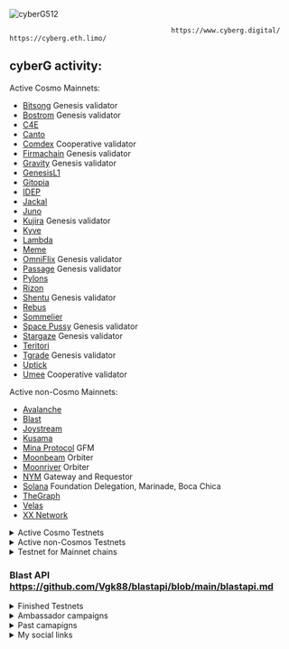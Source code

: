 ![cyberG512](https://user-images.githubusercontent.com/38581319/162858452-c6127040-eab3-4dee-96c6-8ead3cd4636d.png)

                                            https://www.cyberg.digital/ https://cyberg.eth.limo/

## cyberG activity:

Active Cosmo Mainnets: <br />

- [Bitsong](https://www.mintscan.io/bitsong/validators/bitsongvaloper1mx3gct8chrssamkdfw8fkrdl93knllryalmxpm) Genesis validator
- [Bostrom](https://cyb.ai/network/bostrom/hero/bostromvaloper1en69twaxmv7xupy8lq7y539dpecx7yz8s43ceg) Genesis validator
- [C4E](https://mainnet.manticore.team/chain4energy/staking/c4evaloper1mvw0rmngtp9r7598m9lms48j6wyucke8m2wa68)
- [Canto](https://atomscan.com/canto/validators/cantovaloper1yckfh3najzqhvzzrf4qj2ddkr9h4zav048hjwx)
- [Comdex](https://www.mintscan.io/comdex/validators/comdexvaloper1963hcznh439kspqmjj5hv5h4nk2kphvats5ujk) Cooperative validator
- [Firmachain](https://explorer.firmachain.dev/validators/firmavaloper1rsnaurdhf8d93ugxpfr0xqjfhhj3rfyyu69qtw) Genesis validator
- [Gravity](https://www.mintscan.io/gravity-bridge/validators/gravityvaloper1yeujyxulrf82age8c9q6mfqy0ueh0pjxa7hd20) Genesis validator
- [GenesisL1](https://ping.pub/genesisl1/staking/genesisvaloper1mu4sv02tjnelgmg30vd0nx5yd022ty5y69u5da)
- [Gitopia](https://ping.pub/gitopia/staking/gitopiavaloper1fruvmyjvdq4399zq7dg2hn3ymdmrckakapeppc)
- [IDEP](https://atomscan.com/idep/validators/idepvaloper1e6834a9qfzpp5l6n57wjsfqx5sl3m8a6a4saj6)
- [Jackal](https://mainnet.manticore.team/jackal/staking/jklvaloper1r5hzfdwzej0fazngsx84dqt094vt9wqu2s2ert)
- [Juno](https://www.mintscan.io/juno/validators/junovaloper1353ewfc0v7pnn3xre6v9lraghxrhenswmsjhv0)
- [Kujira](https://blue.kujira.app/stake/kujiravaloper1tharcgrfu6j0dcwpe5y6ez3s904rhq2kmccm4k) Genesis validator
- [Kyve](https://www.mintscan.io/kyve/validators/kyvevaloper1fxh88ayzp4zghxcdh8la0kxwhx0v9w4e7nj60c)
- [Lambda](https://mainnet.manticore.team/lambda/staking/lambvaloper1zj8ynfvv0drhgjukxd0z8w5ge3t66ypqtg6e43)
- [Meme](https://mainnet.manticore.team/meme/staking/memevaloper1g542uxlfqtx5qrcqy95pygn9n99jdtufjahnt2)
- [OmniFlix](https://www.mintscan.io/omniflix/validators/omniflixvaloper1dfjx8w65h359vy55dvm383ks2xevsne9crkh32) Genesis validator
- [Passage](https://www.mintscan.io/passage/validators/pasgvaloper1w6mqsvguml3k4j0vry9jl8ur9qanhhr0g7qrvs) Genesis validator
- [Pylons](https://pylons.explorers.guru/validator/pylovaloper1u29z4l8ugjdwp2pm8luwntksh0p9n7dvq8zxs3)
- [Rizon](https://www.mintscan.io/rizon/validators/rizonvaloper1swmud649t386j2csz0gah7ku2zpfu0w7trzr09)
- [Shentu](https://www.mintscan.io/certik/validators/certikvaloper1yq8a2ksa7dz8wd8wlks3k8nqdmht76xdnrvehx) Genesis validator
- [Rebus](https://rebus.explorers.guru/validator/rebusvaloper14dv684ed57cgehl5apcl56n2mqsypr7vqrmpvx)
- [Sommelier](https://www.mintscan.io/sommelier/validators/sommvaloper1x52lteqqkspn5fshujd6duqrw773jqzl2hu8et)
- [Space Pussy](https://cyb.ai/network/bostrom/hero/pussyvaloper17zdyl3gfssc3vzzyxptnr0xl8z0pnte92zy8vy) Genesis validator
- [Stargaze](https://www.mintscan.io/stargaze/validators/starsvaloper1dtk6748uhvmhvakhleclrwprp27pe89vhhw44p) Genesis validator
- [Teritori](https://www.mintscan.io/teritori/validators/torivaloper1z95myrxyf94qnnlu5hzz8km69yx95s8w08267g)
- [Tgrade](https://www.mintscan.io/tgrade/validators/tgrade1daujfmddygyty3pjsnr9xhz3vxymh6u00krlym) Genesis validator
- [Uptick](https://uptick.exploreme.pro/validator/uptickvaloper1uwtmwh09qt2xtvfne6jmjehsedgycxqqyt3xje)
- [Umee](https://www.mintscan.io/umee/validators/umeevaloper1qa5gkv8a4rzpncgkguv2szh5s83kh69l082zz3) Cooperative validator


Active non-Cosmo Mainnets: <br />
- [Avalanche](https://avascan.info/staking/validator/NodeID-Jm1k2q2WAkH99w4ZBEgzrmm6Kte39qCWJ)
- [Blast](https://blastapi.io/explorer/0x0ee85c30ff1797d9f041261b88c4a58d6d68fbbf/4)
- [Joystream]()
- [Kusama](https://metaspan.io/kusama/candidate/GAjCmzPYQySBaQ36YmBJxonQacRTBwxrfPP6ihgZMJGTwwy)
- [Mina Protocol](https://minaexplorer.com/wallet/B62qrgnUUduZy2z7zT8qCV8ngTJfSS1rK3Wh22SHUmrse3Tfqvrhx8q) GFM
- [Moonbeam](https://moonbeam.subscan.io/account/0x6b454e6a5D5DcEF0ce666160883a50BC2a7AdaCA?tab=orbiter_reward) Orbiter
- [Moonriver](https://moonriver.subscan.io/account/0x292A6460a9C61c5ccDfc79cB2d68Ae54FFb95da5?tab=orbiter_reward) Orbiter
- [NYM](https://mixnet.explorers.guru/gateways) Gateway and Requestor
- [Solana](https://solanacompass.com/validators/9jJNuZE4EHTrz8xiTzmDGjJnCn5dGmruCyUwG1vgdHZR) Foundation Delegation, Marinade, Boca Chica
- [TheGraph](https://thegraph.com/explorer/profile/0x863e1fc588651c432a1bbb7c8afdf2c3d34921ea?view=Indexing&chain=arbitrum-one)
- [Velas](https://velasity.com/validator/7MYojjTNnFsyEs7Pb5Xv3pKeZxUGk6R1kJoLrtSKkSRy)
- [XX Network](https://dashboard.xx.network/nodes/2C5ngNbgU_r2bUrvzvAGJddGOhNboOt2r5ZSmJ-GezgC)
 
 </details>

<details>
  <summary>Active Cosmo Testnets</summary>
 
- [Althea](https://www.skynetexplorers.com/althea/staking/altheavaloper1e8fvgd3pwcuxlr7r5wy0cuu38dnavxnf3se6qq)
- [Androma](https://explorer.stavr.tech/andromedad-testnet/staking/andrvaloper13y3gwu0pnlflx9u2qmeyh2ckmyf9yqrxs0ut6x)
- [Andromeda](https://explorer.stavr.tech/andromeda/staking/andrvaloper1gyuky8x5cy7sz99hlhj3lystra97hwag2qxtxd)
- [BlockX](https://ping.blockxnet.com/blockx-testnet/staking/blockxvaloper14m0tkkquzufuqzdpvzm79xta9uqyu4zxxtsux3)
- [Cardchain](https://explorer.stavr.tech/cardchain/staking/ccvaloper1wlmkgs6mckzphx42pxm8xaxwd9q997y2r5lrdl)
- [Cascadia](https://testnet.cascadia.explorers.guru/validator/cascadiavaloper1qyxf9zze9ppvrzl85957ahf40wyk9pl4ylz56y)
- [Compossable](https://explorer.nodestake.top/composable-testnet/staking/banksyvaloper1ug8wc9h64gmt7kz9wrtqqz3mgfdmyuu2uunumu)
- [Dymension](https://explorer.stavr.tech/dymension-testnet/staking/dymvaloper17s2u6vllw7xwfn2m52935qv3q5k625eucnwjqj)
- [Gitshock]() 
- [Humans](https://humans.explorers.guru/validator/humanvaloper1wcns48jcn0enlupatp2gxfyl342cm8w26frp66)
- [Hypersign](https://explorer.hypersign.id/hypersign-testnet/staking/hidvaloper1n8aacwgdnk2s534f2hp9wkjfe982scjm4fhfc0)
- [Lava](https://lava.explorers.guru/validator/lava@valoper124qy4zcm8ws09meezeuvrjs9ev4zzld4qsqgcw)
- [Mun](https://blockexplorer.mun.money/validators/munvaloper15ywjwwtpx0t5jmhnqpvrn6rh02kehahunwvkn0)
- [Mythos](https://testnet.explorer.provable.dev/mythos/staking/mythos14ul8vxlfr84uhf65vhgqhjm0e4fcmv4wa5yz95)
- [Namada]()
- [Nibiru](https://explorer.stavr.tech/nibiru/staking/nibivaloper1ykvqd6jkz7c9hdr36eayys7ekkwcey4uu6jm5a)
- [Okp4](https://explorer.stavr.tech/okp4-testnet/staking/okp4valoper1vr4azc9sjcphjv66z7g5f9p7lct3z88s0ewct8)
- [Ojo](https://explorer.stavr.tech/ojo-devnet/staking/ojovaloper15dwaawdusyxuac2ta2h658hz566c452rpk2dsa)
- [Sei](https://sei.explorers.guru/validator/seivaloper184x4k75u2c5aycl7jdd9dk95pzkttszw52a0w8)
- [Source](https://explorer.stavr.tech/source/staking/sourcevaloper120pps8apulyxne209hp33u6r66mae4knks4hke)
- [Uptick](https://explorer.stavr.tech/uptick/staking/uptickvaloper1uwtmwh09qt2xtvfne6jmjehsedgycxqqyt3xje)


</details>

<details>
  <summary>Active non-Cosmos Testnets</summary>

- [Parastate]()
- [Sarcophagus]()
- [Solana](https://www.validators.app/validators/testnet/28LgQ7MeEZVgNJfYRc6UnoAz2SnSjKbyCKM6sntCRotb?locale=en&order=score&refresh=)
- [TheGraph](https://goerli.graphscan.io/profile?id=0x8847ebaaf29a18396e49191602f8d8d141b98aa7#delegator-details)
- [Wormholes]()
- [Shardereum]()
- [Fleek]()
- [Muon]()
- [Elixir]()

  </details>
  
  <details>
  <summary>Testnet for Mainnet chains</summary>
  
- [Avalanche](https://testnet.avascan.info/staking/validator/NodeID-FrTsGF9amKZvwcRdwY5mpmMKH4nrkDp7R) 
- [Comdex](https://meteor-explorer.comdex.one/comdex-testnet/staking/comdexvaloper1ha5regczwexcgcnkv30rd5tadffe6recs0w5cl)
- [Juno](https://testnet.mintscan.io/juno-testnet/validators/junovaloper1j225xp7w6336e2az256ty9cszlun9ze4ctmqqd)  
- [Kyve]()
- [Omniflix](https://ping-pub-explorer.omniflix.io/omniflix-testnet-flixnet-4/staking/omniflixvaloper10v849tlwk53ea8avxn4ulh8awee9swjmuklwdh)
- [Teritori](https://explorer.ericet.xyz/teritori/staking/torivaloper1jje55u2pxmxe5d6rckaj0jszal39ckscdrc6yd)
- [Tgrade]()
- [Uptick](https://explorer.testnet.uptick.network/uptick-network-testnet/staking/uptickvaloper1uwtmwh09qt2xtvfne6jmjehsedgycxqqyt3xje)

  </details>

### Blast API https://github.com/Vgk88/blastapi/blob/main/blastapi.md

  <details>
  <summary>Finished Testnets</summary> 
    
- [Algorand]() Relayer Programm paticipant 
- [Akash]()
- [Aleo]()
- [Anone](https://test-anone.zenscan.io/validator.php?addr=onevaloper1qvexpwgsav54wykncd03ky4k34h5qxv73pu2a3)
- [Aptos](https://explorer.devnet.aptos.dev/account/0xd8f711edb40b96cc8c27c0997640b4727e9cdaa408cbfc916413a2315bc9e3ef) AIT-2 ,AIT-3
- [Arable]()
- [Archway]()
- [Asset Mantle](https://www.mintscan.io/asset-mantle/validators/mantlevaloper1munf9mvdu9zxh2zma8cvg6frse4kffafvlyzue) Genesis validator
- [Althea]()
- [Aura](https://testnet.owlstake.com/Aura-Network/staking/auravaloper1gnf4sxs2qnycrxxyd6gqk9wqa3xjf6h3efl7rz)
- [BlockPi](http://testnet.explorer.blockpi.io/hypernode/0x626b57e2445e1e3cf13333349a9270f8203b901c?page=4&perPage=20)
- [Blockstack]()
- [Bitcountry]()
- [Celestia](https://celestia.explorers.guru/validator/celestiavaloper1gjjqu6ykrfww43uqrv290zmr9j3t9rfnhdcffl)
- [Cere]()
- [Concordium]()
- [Chronic]()
- [Clan](https://testnet.explorer.testnet.run/Clan%20Network/staking/clanvaloper1c9t2xur4sx7z5kerp8l8a978dl68fmdxrqegqc)
- [Cosmic Horizon](https://coho.explorers.guru/validator/cohovaloper1ehfyz63cljfdvscreanfrxc4x5yu5v0u7py64j)
- [Connext]()
- [Craft](https://test-craft.zenscan.io/validator.php?addr=craftvaloper1p79gj0hcg7wp74df8xaf969tr37gt0t9jtycxy)
- [Crescent]()
- [Cryptocom]()
- [Decentr]()
- [Defund](https://defund.explorers.guru/validator/defundvaloper1v0d46jupe9qehc7kpp8nv8hs4vwyujgctau8vz)
- [Deweb](https://explore.deweb.services/deweb/staking/dewebvaloper1vu9rvsu32zetvunve5l9qlx2gvrfg7fl2jkrsr)
- [Empower](https://empower.explorers.guru/validator/empowervaloper1amptmm5tx36pe3txndavm2au0murreauh04kpz)
- [Evmos]()
- [Filecoin]()
- [Frontier]()
- [Galital]()
- [GAME]()
- [Gear]()
- [Gitopia](https://explorer.gitopia.com/validators/gitopiavaloper1fruvmyjvdq4399zq7dg2hn3ymdmrckakapeppc)
- [Haqq](https://haqq.explorers.guru/validator/haqqvaloper1rswq8qe22qcr28hhstpyc3j5anfk0g2yp20w5x)
- [Hopr]()
- [Humanode]()
- [IRIS]()
- [Iron Fish]()
- [Quicksilver](https://quicksilver.explorers.guru/validator/quickvaloper1sgxklkmzdskprcv0xqjml0e789g3z8lu00w66w)
- [Microtick](https://explorer.microtick.zone/validators/microvaloper1z7crvuuks7yk33qwx4nv68nzhwznkmt96ddm5l) Migrated to Polygon
- [Chronic](https://www.skynetexplorers.com/chronic-token/staking/chronicvaloper1x8czjpdy2x9svz0s3u9hdgqxd06ta39y49lnd3) Genesis validator
- [Galaxy](https://explorer.postcapitalist.io/galaxy/staking/galaxyvaloper1f8tm4wspt687qg36c6rrrv8enuwhr5crsuqfjx) halted
- [Humanode]()
- [Casper](https://testnet.cspr.live/validator/010a6b601408889363dc003943c9234e1bcd9ac074da385c45ff2cd4aa2c9283ce)
- [Chainflip]()
- [Obol]()
- [Kira]()
- [Kyve](https://explorer.kyve.network/korellia/staking/kyvevaloper1fxh88ayzp4zghxcdh8la0kxwhx0v9w4e7nj60c)
- [Likecoin]()
- [Mande](https://texplorer.stavr.tech/mande-chain/staking/mandevaloper13klmmsa5w39szy0fn2gwczd5jef6s9ndzu7ltl)
- [Mars](https://mars.explorers.guru/validator/marsvaloper1lmxyyq2unwfhquz48s6g0pvezu2ma4rua6vssc)
- [Masa]()
- [Mises](https://explorer.stavr.tech/mises/staking/misesvaloper1jdqtazvd3q35jqgy0radp6x9lsuzqgj456299t)
- [Mande](https://explorer.stavr.tech/mande-chain/staking/mandevaloper1lz0at0285aeufj7jyhaucr56g8ghp63rpgp7gf)
- [Moonbeam](https://moonbeam.subscan.io/waiting/0xe2962a1785f655eae3a8cd1f1b38d1d760a300e3)
- [Casper](https://cspr.live/validator/018dc552de3c403dbefe03a9c604e11346d96159ed49f9381a55c2e06c45197d43) Currently inactive
- [Stride](https://www.mintscan.io/stride/validators/stridevaloper136nl6lu4hvaus6l0lypzqq5gkd3dxvu5eaydk2)
- [Quicksilver](https://www.mintscan.io/quicksilver/validators/quickvaloper1sgxklkmzdskprcv0xqjml0e789g3z8lu00w66w)
- [Meter]()
- [Minima]()
- [Mundis]()
- [Near]()
- [Neutron](https://neutron.explorers.guru/validator/neutronvaloper1e5pam4kern2x8s9xr90hdqahdsfnkwrdt3npzk)
- [Nois](https://explorer.stavr.tech/nois/staking/noisvaloper15r3u4crd9vm6as0mhlyrtc4nlrh3q6juqk05me)
- [NUcypher]()
- [Obol]()
- [Ollo](https://testnet.manticore.team/ollo/staking/ollovaloper1pmuuvdjsgret3fwjd6eqrzyrhfq3j59yagzdcz)
- [Paloma](https://paloma.explorers.guru/validator/palomavaloper14kd965w29se5atw0fzmewr99gkjezk8gpvuu2x) 
- [Phala]()
- [Plasm]()
- [PlatON]()
- [Realio](https://explorer.stavr.tech/realio/staking/realiovaloper1hw3hq66urcvxxmlgxkn9cs4ht93m4zh9ky7378)
- [Regen](https://regen.aneka.io/accounts/regen1qvn6ghe68l4g0k7s25rujr6yfpyrm6h3399jvu) Genesis validator
- [Sentinel]() genesis validator
- [Spacemesh]()
- [StarkNet]()
- [Sui]()
- [Terra]()
- [Terp](https://explorer.stavr.tech/terp-network/staking/terpvaloper1n3e4c8rdhdflrtuse0muapdy4tl7qrmxa8zsae)
- [Swarm]()
- [Zeigeist]()
- [Zenon]()

</details>

<details>
  <summary>Ambassador campaigns</summary>
  
- [Clipper]()
- [Covalent]()
- [Cyber]()
- [Hacken]()
- [Moonbeam]()
- [Polygon]()
- [TheGraph]()

</details>

<details>
  <summary>Past camapigns</summary>
  
- [dClimate]()
- [FreeTON]()
- [Goldfinch]()
- [Biconomy]()
- [Persistence]()
- [Secret Network]()

</details>

<details>
  <summary>My social links</summary>

- [Y.at](https://y.at/😍❤️😱🙌🍦)
- [Twitter](https://twitter.com/vadyhodler777)
- [3Box](https://3box.io/0x8847ebaaf29a18396e49191602f8d8d141b98aa7)
- [ENS](https://app.ens.domains/name/cyberg.eth)
- [CyberConnect](https://app.cyberconnect.me/address/cyberg.eth)
- [GM](https://gm.xyz/u/cyberg.eth)
- [Reddit](https://www.reddit.com/user/cyberG88)
- [Medium](https://88vgk88.medium.com/)
- [Bitcointalk](https://bitcointalk.org/index.php?action=profile;u=2646989)
- [Instagram](https://www.instagram.com/vadim.k88/)
- [Keybase](https://keybase.io/vgk8888)
- [Telegram](https://t.me/cryptoq11)
- [RSS3](https://cyberg.eth.rss3.bio/)
- [Spaces](https://tryspaces.xyz/cyberg/)
- [Orbis](https://orbis.club/profile/did:3:kjzl6cwe1jw14bjm2y05gw559hig35edxk28i3fywdi3iiv2j601pgzgpu2k58w)
- [DeWork](https://app.dework.xyz/profile/4e2c052f-51d6-43f2-8d5d-6c7669f2246f)
- [Cheers](https://cyberg.eth.cheers.bio/)
- [Light](https://light.so/cyberg.eth)
- [Link3](https://link3.to/cyberg))
- [Lens](https://www.lensfrens.xyz/cyberg.lens)
- [Peepeth](https://peepeth.com/cyberG)
- [Buidl](https://buildspace.so/@cyberg)
- [Bfrens](https://bfre.nz/u/cyberg)
</details>
